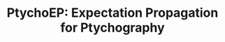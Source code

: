---
title: "PtychoEP: Expectation Propagation for Ptychography"
collection: softwares
permalink: /software/ptychoep
excerpt: "Reproducible implementation of the numerical experiments from our paper *A Message-Passing Perspective on Ptychographic Phase Retrieval* (IEEE TCI, 2025)."
github: https://github.com/sacbow/PtychoEP
---